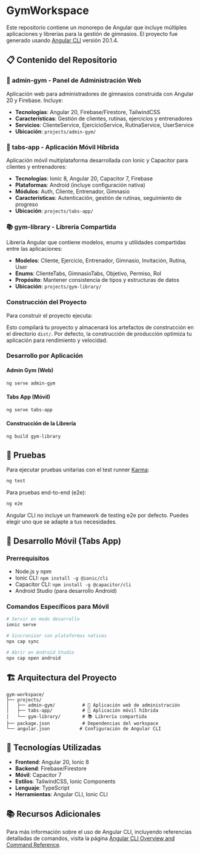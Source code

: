# GymWorkspace

Este repositorio contiene un monorepo de Angular que incluye múltiples aplicaciones y librerías para la gestión de gimnasios. El proyecto fue generado usando [Angular CLI](https://github.com/angular/angular-cli) versión 20.1.4.

## 📋 Contenido del Repositorio

### 🏢 **admin-gym** - Panel de Administración Web
Aplicación web para administradores de gimnasios construida con Angular 20 y Firebase. Incluye:
- **Tecnologías**: Angular 20, Firebase/Firestore, TailwindCSS
- **Características**: Gestión de clientes, rutinas, ejercicios y entrenadores
- **Servicios**: ClienteService, EjercicioService, RutinaService, UserService
- **Ubicación**: `projects/admin-gym/`

### 📱 **tabs-app** - Aplicación Móvil Híbrida
Aplicación móvil multiplataforma desarrollada con Ionic y Capacitor para clientes y entrenadores:
- **Tecnologías**: Ionic 8, Angular 20, Capacitor 7, Firebase
- **Plataformas**: Android (incluye configuración nativa)
- **Módulos**: Auth, Cliente, Entrenador, Gimnasio
- **Características**: Autenticación, gestión de rutinas, seguimiento de progreso
- **Ubicación**: `projects/tabs-app/`

### 📚 **gym-library** - Librería Compartida
Librería Angular que contiene modelos, enums y utilidades compartidas entre las aplicaciones:
- **Modelos**: Cliente, Ejercicio, Entrenador, Gimnasio, Invitación, Rutina, User
- **Enums**: ClienteTabs, GimnasioTabs, Objetivo, Permiso, Rol
- **Propósito**: Mantener consistencia de tipos y estructuras de datos
- **Ubicación**: `projects/gym-library/`


### Construcción del Proyecto
Para construir el proyecto ejecuta:






Esto compilará tu proyecto y almacenará los artefactos de construcción en el directorio `dist/`. Por defecto, la construcción de producción optimiza tu aplicación para rendimiento y velocidad.

### Desarrollo por Aplicación

#### Admin Gym (Web)
```bash
ng serve admin-gym
```

#### Tabs App (Móvil)
```bash
ng serve tabs-app
```

#### Construcción de la Librería
```bash
ng build gym-library
```

## 🧪 Pruebas

Para ejecutar pruebas unitarias con el test runner [Karma](https://karma-runner.github.io):

```bash
ng test
```

Para pruebas end-to-end (e2e):

```bash
ng e2e
```

Angular CLI no incluye un framework de testing e2e por defecto. Puedes elegir uno que se adapte a tus necesidades.

## 📱 Desarrollo Móvil (Tabs App)

### Prerrequisitos
- Node.js y npm
- Ionic CLI: `npm install -g @ionic/cli`
- Capacitor CLI: `npm install -g @capacitor/cli`
- Android Studio (para desarrollo Android)

### Comandos Específicos para Móvil
```bash
# Servir en modo desarrollo
ionic serve

# Sincronizar con plataformas nativas
npx cap sync

# Abrir en Android Studio
npx cap open android
```

## 🏗️ Arquitectura del Proyecto

```
gym-workspace/
├── projects/
│   ├── admin-gym/          # 🏢 Aplicación web de administración
│   ├── tabs-app/           # 📱 Aplicación móvil híbrida
│   └── gym-library/        # 📚 Librería compartida
├── package.json            # Dependencias del workspace
└── angular.json           # Configuración de Angular CLI
```

## 🔧 Tecnologías Utilizadas

- **Frontend**: Angular 20, Ionic 8
- **Backend**: Firebase/Firestore
- **Móvil**: Capacitor 7
- **Estilos**: TailwindCSS, Ionic Components
- **Lenguaje**: TypeScript
- **Herramientas**: Angular CLI, Ionic CLI

## 📚 Recursos Adicionales

Para más información sobre el uso de Angular CLI, incluyendo referencias detalladas de comandos, visita la página [Angular CLI Overview and Command Reference](https://angular.dev/tools/cli).

